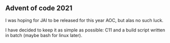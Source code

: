 ## Advent of code 2021

I was hoping for JAI to be released for this year AOC, but alas no such luck.

I have decided to keep it as simple as possible: C11 and a build script written in batch (maybe bash for linux later).
